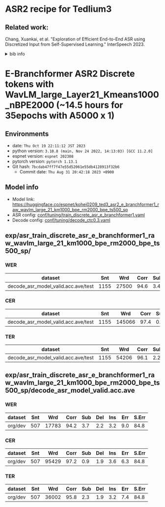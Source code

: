 # ASR2 recipe for Tedlium3
## Related work:
   Chang, Xuankai, et al. "Exploration of Efficient End-to-End ASR using Discretized Input from Self-Supervised Learning." InterSpeech 2023.
   <details>
   <summary>bib info</summary>

   ```
   @article{chang2023exploration,
        title={Exploration of Efficient End-to-End ASR using Discretized Input from Self-Supervised Learning},
        author={Chang, Xuankai and Yan, Brian and Fujita, Yuya and Maekaku, Takashi and Watanabe, Shinji},
        journal={arXiv preprint arXiv:2305.18108},
        year={2023}
   }
   ```
   </details>


# E-Branchformer ASR2 Discrete tokens with WavLM_large_Layer21_Kmeans1000_nBPE2000 (~14.5 hours for 35epochs with A5000 x 1)

## Environments
- date: `Thu Oct 19 22:11:12 JST 2023`
- python version: `3.10.8 (main, Nov 24 2022, 14:13:03) [GCC 11.2.0]`
- espnet version: `espnet 202308`
- pytorch version: `pytorch 1.13.1`
- Git hash: `7bcdab47ff7f47e55d52061e55db4128913f32b6`
  - Commit date: `Thu Aug 31 20:42:18 2023 +0900`

## Model info
- Model link: https://huggingface.co/espnet/kohei0209_ted3_asr2_e_branchformer1_raw_wavlm_large_21_km1000_bpe_rm2000_bpe_ts500_sp
- ASR config: [conf/tuning/train_discrete_asr_e_branchformer1.yaml](conf/tuning/train_discrete_asr_e_branchformer1.yaml)
- Decode config: [conf/tuning/decode_ctc0.3.yaml](conf/tuning/decode_ctc0.3.yaml)


## exp/asr_train_discrete_asr_e_branchformer1_raw_wavlm_large_21_km1000_bpe_rm2000_bpe_ts500_sp/
### WER

|dataset|Snt|Wrd|Corr|Sub|Del|Ins|Err|S.Err|
|---|---|---|---|---|---|---|---|---|
|decode_asr_model_valid.acc.ave/test|1155|27500|94.6|3.4|2.0|3.5|8.9|79.0|

### CER

|dataset|Snt|Wrd|Corr|Sub|Del|Ins|Err|S.Err|
|---|---|---|---|---|---|---|---|---|
|decode_asr_model_valid.acc.ave/test|1155|145066|97.4|0.9|1.7|4.2|6.7|79.0|

### TER

|dataset|Snt|Wrd|Corr|Sub|Del|Ins|Err|S.Err|
|---|---|---|---|---|---|---|---|---|
|decode_asr_model_valid.acc.ave/test|1155|54206|96.1|2.2|1.7|3.8|7.7|79.0|

## exp/asr_train_discrete_asr_e_branchformer1_raw_wavlm_large_21_km1000_bpe_rm2000_bpe_ts500_sp/decode_asr_model_valid.acc.ave
### WER

|dataset|Snt|Wrd|Corr|Sub|Del|Ins|Err|S.Err|
|---|---|---|---|---|---|---|---|---|
|org/dev|507|17783|94.2|3.7|2.2|3.2|9.0|84.8|

### CER

|dataset|Snt|Wrd|Corr|Sub|Del|Ins|Err|S.Err|
|---|---|---|---|---|---|---|---|---|
|org/dev|507|95429|97.2|0.9|1.9|3.6|6.3|84.8|

### TER

|dataset|Snt|Wrd|Corr|Sub|Del|Ins|Err|S.Err|
|---|---|---|---|---|---|---|---|---|
|org/dev|507|36002|95.8|2.3|1.9|3.2|7.4|84.8|
